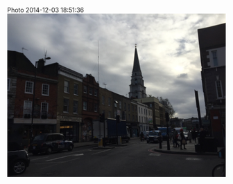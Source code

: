 <!--
title: Photo 2014-12-03 18:51:36
date: Wed Dec 03 2014 18:51:36 GMT+0000 (Greenwich Mean Time)
tags: near,spittalfields,market
-->
Photo 2014-12-03 18:51:36
![](104259306802-0.jpg)
